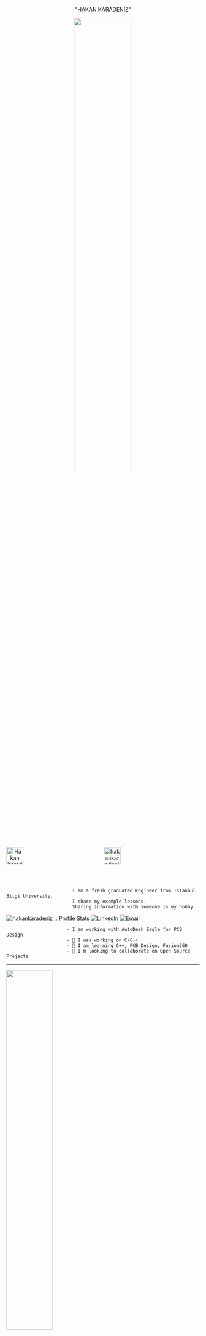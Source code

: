 
<p align="center">
                             "HAKAN KARADENİZ"
                              <p>                                             

<p align="center">
<img src="https://c4.wallpaperflare.com/wallpaper/821/34/358/circuits-city-cpu-skyscraper-wallpaper-preview.jpg" width="55%">
</p>

<p align="center">
<a href="https://www.linkedin.com/in/karadenizhakan">
<p align="center">
<img align="left" alt="Hakan Karadeniz" width="44px" src="https://raw.githubusercontent.com/peterthehan/peterthehan/master/assets/linkedin.svg" />
</p></a>


<p align="center">
<a href="https://hakankaradeniz.github.io/" target="_blank"><img src="https://icon-library.com/images/icon-website-png/icon-website-png-0.jpg" alt="hakankaradeniz" width="44px">

  </a>
</p>

<br />
<br />

                            I am a fresh graduated Engineer from Istanbul Bilgi University.
                            I share my example lessons.
                            Sharing information with someone is my hobby 
<p align="center">

<a href="https://github.com/hakankaradeniz" target="_blank"><img src="https://komarev.com/ghpvc/?username=hakankaradeniz&color=orange" alt="hakankaradeniz :: Profile Stats"></a>
<a href="https://www.linkedin.com/in/karadenizhakan/" target="_blank"><img alt="LinkedIn" src="https://img.shields.io/badge/LinkedIn-@hakankaradeniz-blue?style=flat&logo=linkedin"></a>
<a href="mailto:hakan.karadeniz@outlook.com" target="_blank"><img alt="Email" src="https://img.shields.io/badge/Email-hakan.karadeniz@gmail.com-yellowgreen?style=flat&logo=gmail"></a>
</p>


                          - I am working with AutoDesk Eagle for PCB Design 
                          - 🔭 I was working on C/C++ 
                          - 🌱 I am learning C++, PCB Design, Fusion360 
                          - 👯 I’m looking to collaborate on Open Source Projects



-----------------------------

<img width="49%" src=""> 


